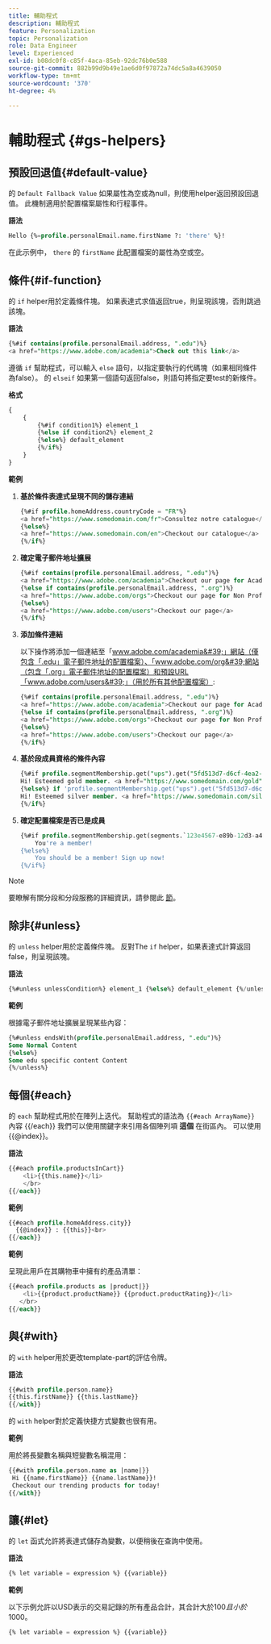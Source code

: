 ```yaml
---
title: 輔助程式
description: 輔助程式
feature: Personalization
topic: Personalization
role: Data Engineer
level: Experienced
exl-id: b08dc0f8-c85f-4aca-85eb-92dc76b0e588
source-git-commit: 882b99d9b49e1ae6d0f97872a74dc5a8a4639050
workflow-type: tm+mt
source-wordcount: '370'
ht-degree: 4%

---
```


# 輔助程式 {#gs-helpers}

## 預設回退值{#default-value}

的 `Default Fallback Value` 如果屬性為空或為null，則使用helper返回預設回退值。 此機制適用於配置檔案屬性和行程事件。

**語法**

```sql
Hello {%=profile.personalEmail.name.firstName ?: 'there' %}!
```

在此示例中， `there` 的 `firstName` 此配置檔案的屬性為空或空。

## 條件{#if-function}

的 `if` helper用於定義條件塊。
如果表達式求值返回true，則呈現該塊，否則跳過該塊。

**語法**

```sql
{%#if contains(profile.personalEmail.address, ".edu")%}
<a href="https://www.adobe.com/academia">Check out this link</a>
```

遵循 `if` 幫助程式，可以輸入 `else` 語句，以指定要執行的代碼塊（如果相同條件為false）。
的 `elseif` 如果第一個語句返回false，則語句將指定要test的新條件。


**格式**

```sql
{
    {
        {%#if condition1%} element_1 
        {%else if condition2%} element_2 
        {%else%} default_element 
        {%/if%}
    }
}
```

**範例**

1. **基於條件表達式呈現不同的儲存連結**

   ```sql
   {%#if profile.homeAddress.countryCode = "FR"%}
   <a href="https://www.somedomain.com/fr">Consultez notre catalogue</a>
   {%else%}
   <a href="https://www.somedomain.com/en">Checkout our catalogue</a>
   {%/if%}
   ```

1. **確定電子郵件地址擴展**

   ```sql
   {%#if contains(profile.personalEmail.address, ".edu")%}
   <a href="https://www.adobe.com/academia">Checkout our page for Academia personals</a>
   {%else if contains(profile.personalEmail.address, ".org")%}
   <a href="https://www.adobe.com/orgs">Checkout our page for Non Profits</a>
   {%else%}
   <a href="https://www.adobe.com/users">Checkout our page</a>
   {%/if%}
   ```

1. **添加條件連結**

   以下操作將添加一個連結至「www.adobe.com/academia&#39;」網站（僅包含「.edu」電子郵件地址的配置檔案）、「www.adobe.com/org&#39;網站（包含「.org」電子郵件地址的配置檔案）和預設URL「www.adobe.com/users&#39;」（用於所有其他配置檔案）:

   ```sql
   {%#if contains(profile.personalEmail.address, ".edu")%}
   <a href="https://www.adobe.com/academia">Checkout our page for Academia personals</a>
   {%else if contains(profile.personalEmail.address, ".org")%}
   <a href="https://www.adobe.com/orgs">Checkout our page for Non Profits</a>
   {%else%}
   <a href="https://www.adobe.com/users">Checkout our page</a>
   {%/if%}
   ```

1. **基於段成員資格的條件內容**

   ```sql
   {%#if profile.segmentMembership.get("ups").get("5fd513d7-d6cf-4ea2-856a-585150041a8b").status = "existing"%}
   Hi! Esteemed gold member. <a href="https://www.somedomain.com/gold">Checkout your exclusive perks </a>
   {%else%} if 'profile.segmentMembership.get("ups").get("5fd513d7-d6cf-4ea2-856a-585150041a8c").status = "existing"'%}
   Hi! Esteemed silver member. <a href="https://www.somedomain.com/silver">Checkout your exclusive perks </a>
   {%/if%}
   ```

1. **確定配置檔案是否已是成員**

   ```sql
   {%#if profile.segmentMembership.get(segments.`123e4567-e89b-12d3-a456-426614174000`.id)%}
       You're a member!
   {%else%}
       You should be a member! Sign up now!
   {%/if%}
   ```

>[!NOTE]
>
>要瞭解有關分段和分段服務的詳細資訊，請參閱此 [節](../../segment/about-segments.md)。


## 除非{#unless}

的 `unless` helper用於定義條件塊。 反對The `if`  helper，如果表達式計算返回false，則呈現該塊。

**語法**

```sql
{%#unless unlessCondition%} element_1 {%else%} default_element {%/unless%}
```

**範例**

根據電子郵件地址擴展呈現某些內容：

```sql
{%#unless endsWith(profile.personalEmail.address, ".edu")%}
Some Normal Content
{%else%}
Some edu specific content Content
{%/unless%}
```

## 每個{#each}

的 `each` 幫助程式用於在陣列上迭代。
幫助程式的語法為 ```{{#each ArrayName}}``` 內容 {{/each}}
我們可以使用關鍵字來引用各個陣列項 **這個** 在街區內。 可以使用 {{@index}}。

**語法**

```sql
{{#each profile.productsInCart}}
    <li>{{this.name}}</li>
    </br>
{{/each}}
```

**範例**

```sql
{{#each profile.homeAddress.city}}
  {{@index}} : {{this}}<br>
{{/each}}
```

**範例**

呈現此用戶在其購物車中擁有的產品清單：

```sql
{{#each profile.products as |product|}}
    <li>{{product.productName}} {{product.productRating}}</li>
   </br>
{{/each}}
```

## 與{#with}

的 `with` helper用於更改template-part的評估令牌。

**語法**

```sql
{{#with profile.person.name}}
{{this.firstName}} {{this.lastName}}
{{/with}}
```

的 `with` helper對於定義快捷方式變數也很有用。

**範例**

用於將長變數名稱與短變數名稱混用：

```sql
{{#with profile.person.name as |name|}}
 Hi {{name.firstName}} {{name.lastName}}!
 Checkout our trending products for today!
{{/with}}
```

## 讓{#let}

的 `let` 函式允許將表達式儲存為變數，以便稍後在查詢中使用。

**語法**

```sql
{% let variable = expression %} {{variable}}
```

**範例**

以下示例允許以USD表示的交易記錄的所有產品合計，其合計大於$100且小於$1000。

```sql
{% let variable = expression %} {{variable}}
```
